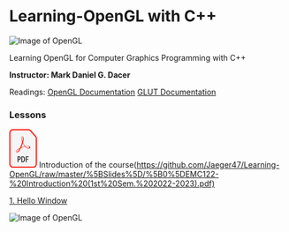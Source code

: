 
# Learning-OpenGL with C++
![Image of OpenGL](https://www.opengl.org/img/opengl_logo.png)

Learning OpenGL for Computer Graphics Programming with C++

**Instructor: Mark Daniel G. Dacer**

Readings:
[OpenGL Documentation](https://www.khronos.org/registry/OpenGL-Refpages/gl2.1/xhtml/)
[GLUT Documentation](https://www.opengl.org/resources/libraries/glut/spec3/spec3.html)

### Lessons

<img src="https://raw.githubusercontent.com/Jaeger47/Learning-OpenGL/master/_misc/pdf.png" width="50" height="70"> Introduction of the course(https://github.com/Jaeger47/Learning-OpenGL/raw/master/%5BSlides%5D/%5B0%5DEMC122-%20Introduction%20(1st%20Sem.%202022-2023).pdf)

[1. Hello Window](https://github.com/Jaeger47/Learning-OpenGL/blob/master/1%20-%20Hello%20window/1%20-%20Hello_window.cpp)

![Image of OpenGL](https://live.staticflickr.com/65535/49939646833_7b6066f050_w.jpg)

